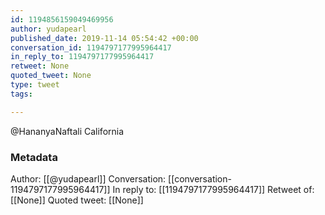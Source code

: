 ```yaml
---
id: 1194856159049469956
author: yudapearl
published_date: 2019-11-14 05:54:42 +00:00
conversation_id: 1194797177995964417
in_reply_to: 1194797177995964417
retweet: None
quoted_tweet: None
type: tweet
tags:

---
```


@HananyaNaftali California

### Metadata

Author: [[@yudapearl]]
Conversation: [[conversation-1194797177995964417]]
In reply to: [[1194797177995964417]]
Retweet of: [[None]]
Quoted tweet: [[None]]
